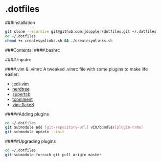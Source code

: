 .dotfiles
===

###Installation
```sh
git clone -recursive git@github.com:jdoppler/dotfiles.git ~/.dotfiles
cd ~/.dotfiles
chmod +x createsymlinks.sh && ./createsymlinks.sh
```

###Contents:
####.bashrc

####.inputrc

####.vim & .vimrc
 A tweaked .vimrc file with some plugins to make life easier:
 * [jedi-vim](https://github.com/davidhalter/jedi-vim)
 * [nerdtree](https://github.com/scrooloose/nerdtree)
 * [supertab](https://github.com/ervandew/supertab)
 * [tcomment](https://github.com/tomtom/tcomment_vim)
 * [vim-flake8](https://github.com/nvie/vim-flake8)
 
 #####Adding plugins
 ```sh
 cd ~/.dotfiles
 git submodule add [git-repository-url] vim/bundle/[plugin-name]
 git submodule update --init
 ```
 
 #####Upgrading plugins
 ```sh
 cd ~/.dotfiles
 git submodule foreach git pull origin master
 ```
